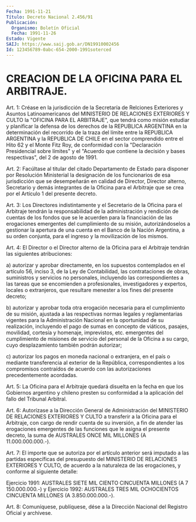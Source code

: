 ```yaml
---
Fecha: 1991-11-21
Título: Decreto Nacional 2.456/91
Publicación:
  Organismo: Boletín Oficial
  Fecha: 1991-11-26
Estado: Vigente
SAIJ: https://www.saij.gob.ar/DN19910002456
Id: 123456789-0abc-654-2000-1991soterced
---
```

# CREACION DE LA OFICINA PARA EL ARBITRAJE.

<a id="1"></a>
Art. 1: Créase en la jurisdicción de la Secretaría de Relciones Exteriores  y Asuntos Latinoamericanos del MINISTERIO DE RELACIONES EXTERIORES Y  CULTO la "OFICINA PARA EL ARBITRAJE", que tendrá como misión estudiar  y  planificar  la  defensa  de  los derechos de la REPUBLICA ARGENTINA en la determinación del recorrido  de  la traza del límite entre la REPUBLICA ARGENTINA y la REPUBLICA DE CHILE  en el  sector  comprendido  entre  el  Hito 62 y el Monte Fitz Roy, de conformidad con la "Declaración Presidencial  sobre  límites"  y el "Acuerdo  que  contiene  la decisión y bases respectivas", del 2 de agosto de 1991.

<a id="2"></a>
Art. 2: Facúltase al titular del citado Departamento de Estado para disponer  por  Resolución  Ministerial  la  designación de los funcionarios de esa jurisdicción que se desempeñarán  en calidad de Director,  Director alterno, Secretario y demás integrantes  de  la Oficina para  el  Arbitraje  que  se  crea  por  el  Artículo 1 del presente decreto.

<a id="3"></a>
Art.  3:  Los Directores indistintamente y el Secretario de la Oficina  para  el   Arbitraje  tendrán  la  responsabilidad  de  la administración y rendición  de  cuentas  de  los  fondos  que se le acuerden  para  la  financiación de las erogaciones emergentes  del cumplimiento  de  su  misión,    autorizándoselos  a  gestionar  la apertura de una cuenta en el Banco  de  la  Nación  Argentina, a su orden  conjunta, para el ingreso y la movilización de  los  mismos.

<a id="4"></a>
Art. 4: El Director o el Director alterno de la Oficina para el Arbitraje tendrán las siguientes atribuciones:

a) autorizar y aprobar directamente, en los supuestos contemplados en el artículo 56, inciso 3, de la Ley de Contabilidad,  las contrataciones de obras, suministros y servicios no personales, incluyendo  las correspondientes a las tareas que se encomienden a profesionales,  investigadores  y expertos, locales o extranjeros,  que  resultare  menester  a  los fines  del  presente decreto;

b)  autorizar  y  aprobar toda otra erogación  necesaria  para  el cumplimiento  de  su misión,  ajustada  a  las  respectivas  normas legales y reglamentarias  vigentes  para la Administración Nacional en la oportunidad de su realización,  incluyendo  el  pago de sumas en  concepto de viáticos, pasajes, movilidad, cortesía y  homenaje, imprevistos,  etc.  emergentes  del  cumplimiento  de  misiones  de servicio del personal de la Oficina a su cargo, cuyo desplazamiento también podrán autorizar;

c)  autorizar  los  pagos  en  moneda nacional o extranjera, en el país  o  mediante  transferencia  al   exterior  de  la  República, correspondientes a los compromisos contraídos  de  acuerdo  con las autorizaciones precedentemente acordadas.

<a id="5"></a>
Art.  5:  La  Oficina para el Arbitraje quedará disuelta en la fecha  en  que  los  Gobiernos   argentino  y  chileno  presten  su conformidad  a  la  aplicación  del fallo  del  Tribunal  Arbitral.

<a id="6"></a>
Art. 6: Autorízase a la Dirección General de Administración del MINISTERIO  DE  RELACIONES  EXTERIORES  Y  CULTO a transferir a la Oficina  para  el  Arbitraje,  con  cargo de rendir  cuenta  de  su inversión,  a  fin  de atender las erogaciones  emergentes  de  las funciones que le asigna  el  presente decreto, la suma de AUSTRALES ONCE MIL MILLONES (A 11.000.000.000.-).

<a id="7"></a>
Art.  7:  El  importe que se autoriza por el artículo anterior será   imputado a las  partidas  específicas  del  presupuesto  del MINISTERIO  DE  RELACIONES  EXTERIORES  Y  CULTO,  de  acuerdo a la naturaleza  de  las  erogaciones,  y conforme al siguiente detalle:

Ejercicio 1991: AUSTRALES SIETE MIL  CIENTO CINCUENTA MILLONES (A 7 150.000.000.-)  y Ejercicio 1992: AUSTRALES  TRES  MIL  OCHOCIENTOS CINCUENTA MILLONES (A 3.850.000.000.-).

<a id="8"></a>
Art.  8: Comuníquese, publíquese, dése a la Dirección Nacional del Registro Oficial y archívese.